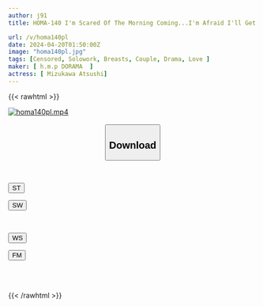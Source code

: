 ```yaml
---
author: j91
title: HOMA-140 I'm Scared Of The Morning Coming...I'm Afraid I'll Get Bored Tomorrow. That Makes Me Anxious... That's Why I Want To Have Sex That Never Ends Jun Mizukawa

url: /v/homa140pl
date: 2024-04-20T01:50:00Z
image: "homa140pl.jpg"
tags: [Censored, Solowork, Breasts, Couple, Drama, Love	]
maker: [ h.m.p DORAMA  ]
actress: [ Mizukawa Atsushi]
---
```



{{< rawhtml >}}

<div class="video" data-videoid="m9GzJAJxv6hbmxo">
    <a href="javascript:;">
        <img src="/v/homa140pl/homa140pl.jpg" width="WIDTH" height="HEIGHT" alt="homa140pl.mp4" loading="lazy">
    </a>
</div>

<script type="text/javascript" src="https://j91.asia/asset/on-demand-st.js"></script>

<br>
  <link rel="stylesheet" href="https://j91.asia/asset/bs5.css">
  
  <center>
  <button class="btn btn-primary" type="button" data-bs-toggle="collapse" data-bs-target=".multi-collapse" aria-expanded="false" aria-controls="multiCollapseExample1 multiCollapseExample2"><h2>Download</h2></button></center>
</p>
<div class="row">
  <div class="col">
    <div class="collapse multi-collapse" id="multiCollapseExample1">
      <div class="card card-body">
	      	      <br>
<div class="buttons">  
<p><a href="https://streamtape.to/v/m9GzJAJxv6hbmxo" target="_blank"><button class="btn-hover color-3"><i class="fa fa-download"></i> ST</button></a></p>
<p><a href="https://asnwish.com/bsaehst89qgr" target="_blank"><button class="btn-hover color-2"><i class="fa fa-download"></i> SW</button></a></p></div>
    </div>
  </div>
</div>
  <div class="col">
    <div class="collapse multi-collapse" id="multiCollapseExample2">
      <div class="card card-body">
	      <br>
<div class="buttons">
<p><a href="https://wolfstream.tv/8kspx0gickyg"><button class="btn-hover color-9"><i class="fa fa-download"></i> WS</button></a></p>
<p><a href="https://filemoon.sx/d/ssngmlcmyt5o"><button class="btn-hover color-8"><i class="fa fa-download"></i> FM</button></a></p></div>
<br><br>
      </div>
    </div>
  </div>
</div>

{{< /rawhtml >}}